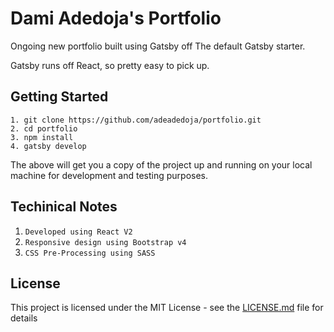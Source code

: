 # Dami Adedoja's Portfolio
Ongoing new portfolio built using Gatsby off The default Gatsby starter.

Gatsby runs off React, so pretty easy to pick up.

## Getting Started
```
1. git clone https://github.com/adeadedoja/portfolio.git
2. cd portfolio
3. npm install
4. gatsby develop
```

The above will get you a copy of the project up and running on your local machine for development and testing purposes.

## Techinical Notes
1. `Developed using React V2`
2. `Responsive design using Bootstrap v4`
3. `CSS Pre-Processing using SASS`

## License

This project is licensed under the MIT License - see the [LICENSE.md](https://opensource.org/licenses/MIT) file for details